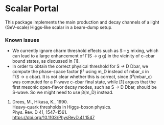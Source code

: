 # Scalar Portal

This package implements the main production and decay channels of a light (GeV-scale) Higgs-like scalar in a beam-dump setup.

### Known issues
* We currently ignore charm threshold effects such as S – χ mixing, which can lead to a large enhancement of Γ(S → g g) in the vicinity of c–cbar bound states, as discussed in \[1\].
* In order to obtain the correct physical threshold for S → D Dbar, we compute the phase-space factor β³ using m\_D instead of mbar\_c in Γ(S → c cbar). It is not clear whether this is correct, since β³(mbar\_c) was computed for a P-wave c–cbar final state, while \[1\] argues that the first mesonic open-flavor decay modes, such as S → D Dbar, should be S-wave. So we might need to use β(m\_D) instead.

1. Drees, M., Hikasa, K., 1990.  
   Heavy-quark thresholds in Higgs-boson physics.  
   Phys. Rev. D 41, 1547–1561.  
   https://doi.org/10.1103/PhysRevD.41.1547
